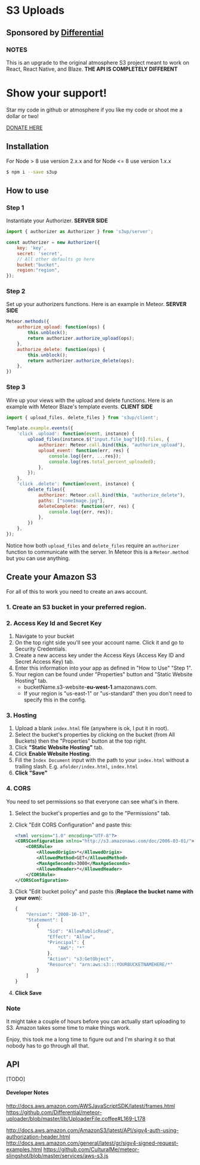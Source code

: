 # S3 Uploads

## Sponsored by [Differential](http://www.differential.com)

### NOTES
This is an upgrade to the original atmosphere S3 project meant to work on React, React Native, and Blaze.
**THE API IS COMPLETELY DIFFERENT**

# Show your support!
Star my code in github or atmosphere if you like my code or shoot me a dollar or two!

[DONATE HERE](https://cash.me/$lepozepo)

## Installation

For Node > 8 use version 2.x.x and for Node <= 8 use version 1.x.x 
``` sh
$ npm i --save s3up
```

## How to use

### Step 1
Instantiate your Authorizer. **SERVER SIDE**

``` javascript
import { authorizer as Authorizer } from 's3up/server';

const authorizer = new Authorizer({
	key: 'key',
	secret: 'secret',
	// All other defaults go here
	bucket:"bucket",
	region:"region",
});
```

### Step 2
Set up your authorizers functions. Here is an example in Meteor. **SERVER SIDE**

``` javascript
Meteor.methods({
	authorize_upload: function(ops) {
		this.unblock();
		return authorizer.authorize_upload(ops);
	},
	authorize_delete: function(ops) {
		this.unblock();
		return authorizer.authorize_delete(ops);
	},
})
```

### Step 3
Wire up your views with the upload and delete functions. Here is an example with Meteor Blaze's template events. **CLIENT SIDE**

``` javascript
import { upload_files, delete_files } from 's3up/client';

Template.example.events({
	'click .upload': function(event, instance) {
		upload_files(instance.$("input.file_bag")[0].files, {
			authorizer: Meteor.call.bind(this, "authorize_upload"),
			upload_event: function(err, res) {
				console.log({err, ...res});
				console.log(res.total_percent_uploaded);
			},
		});
	},
	'click .delete': function(event, instance) {
		delete_files({
			authorizer: Meteor.call.bind(this, "authorize_delete"),
			paths: ["someImage.jpg"],
			deleteComplete: function(err, res) {
				console.log({err, res});
			},
		})
	},
});
```

Notice how both `upload_files` and `delete_files` require an `authorizer` function to communicate with the server. In Meteor this is a `Meteor.method` but you can use anything.

## Create your Amazon S3

For all of this to work you need to create an aws account.

### 1. Create an S3 bucket in your preferred region.

### 2. Access Key Id and Secret Key

1. Navigate to your bucket
2. On the top right side you'll see your account name. Click it and go to Security Credentials.
3. Create a new access key under the Access Keys (Access Key ID and Secret Access Key) tab.
4. Enter this information into your app as defined in "How to Use" "Step 1".
5. Your region can be found under "Properties" button and "Static Website Hosting" tab.
	* bucketName.s3-website-**eu-west-1**.amazonaws.com.
	* If your region is "us-east-1" or "us-standard" then you don't need to specify this in the config.

### 3. Hosting

1. Upload a blank `index.html` file (anywhere is ok, I put it in root).
2. Select the bucket's properties by clicking on the bucket (from All Buckets) then the "Properties" button at the top right.
3. Click **"Static Website Hosting"** tab.
4. Click **Enable Website Hosting**.
5. Fill the `Index Document` input with the path to your `index.html` without a trailing slash. E.g. `afolder/index.html`, `index.html`
6. **Click "Save"**

### 4. CORS

You need to set permissions so that everyone can see what's in there.

1. Select the bucket's properties and go to the "Permissions" tab.
2. Click "Edit CORS Configuration" and paste this:

	``` xml
	<?xml version="1.0" encoding="UTF-8"?>
	<CORSConfiguration xmlns="http://s3.amazonaws.com/doc/2006-03-01/">
		<CORSRule>
			<AllowedOrigin>*</AllowedOrigin>
			<AllowedMethod>GET</AllowedMethod>
			<MaxAgeSeconds>3000</MaxAgeSeconds>
			<AllowedHeader>*</AllowedHeader>
		</CORSRule>
	</CORSConfiguration>
	```

5. Click "Edit bucket policy" and paste this (**Replace the bucket name with your own**):

	``` javascript
	{
		"Version": "2008-10-17",
		"Statement": [
			{
				"Sid": "AllowPublicRead",
				"Effect": "Allow",
				"Principal": {
					"AWS": "*"
				},
				"Action": "s3:GetObject",
				"Resource": "arn:aws:s3:::YOURBUCKETNAMEHERE/*"
			}
		]
	}
	```

7. **Click Save**

### Note

It might take a couple of hours before you can actually start uploading to S3. Amazon takes some time to make things work.

Enjoy, this took me a long time to figure out and I'm sharing it so that nobody has to go through all that.

## API
[TODO]

#### Developer Notes
http://docs.aws.amazon.com/AWSJavaScriptSDK/latest/frames.html
https://github.com/Differential/meteor-uploader/blob/master/lib/UploaderFile.coffee#L169-L178

http://docs.aws.amazon.com/AmazonS3/latest/API/sigv4-auth-using-authorization-header.html
http://docs.aws.amazon.com/general/latest/gr/sigv4-signed-request-examples.html
https://github.com/CulturalMe/meteor-slingshot/blob/master/services/aws-s3.js

